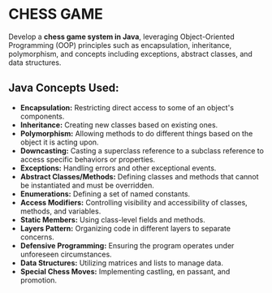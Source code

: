 # CHESS GAME

Develop a **chess game system in Java**, leveraging Object-Oriented Programming (OOP) principles such as encapsulation, inheritance, polymorphism, and concepts including exceptions, abstract classes, and data structures.

## Java Concepts Used:

- **Encapsulation:** Restricting direct access to some of an object's components.
- **Inheritance:** Creating new classes based on existing ones.
- **Polymorphism:** Allowing methods to do different things based on the object it is acting upon.
- **Downcasting:** Casting a superclass reference to a subclass reference to access specific behaviors or properties.
- **Exceptions:** Handling errors and other exceptional events.
- **Abstract Classes/Methods:** Defining classes and methods that cannot be instantiated and must be overridden.
- **Enumerations:** Defining a set of named constants.
- **Access Modifiers:** Controlling visibility and accessibility of classes, methods, and variables.
- **Static Members:** Using class-level fields and methods.
- **Layers Pattern:** Organizing code in different layers to separate concerns.
- **Defensive Programming:** Ensuring the program operates under unforeseen circumstances.
- **Data Structures:** Utilizing matrices and lists to manage data.
- **Special Chess Moves:** Implementing castling, en passant, and promotion.
